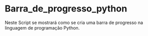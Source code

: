 # Barra_de_progresso_python
Neste Script se mostrará como se cria uma barra de progresso na linguagem de programação Python. 
